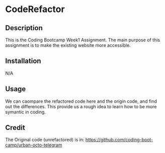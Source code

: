# CodeRefactor

## Description

This is the Coding Bootcamp Week1 Assignment.
The main purpose of this assignment is to make the existing website more accessible.

## Installation

N/A

## Usage

We can caompare the refactored code here and the origin code, and find out the differences.
This provide us a rough idea to learn how to be more symantic in coding.

## Credit
The Original code (unrefactored) is in: 
https://github.com/coding-boot-camp/urban-octo-telegram





